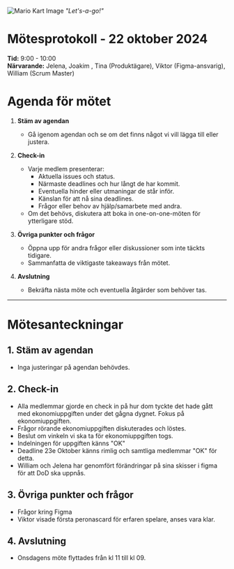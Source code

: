 ![Mario Kart Image](https://static0.gamerantimages.com/wordpress/wp-content/uploads/2022/12/mario-kart-64-fan-project-lets-gamers-play-racing-game-with-hd-graphics.jpg?q=50&fit=crop&w=1100&h=618&dpr=1.5)
_"Let's-a-go!"_

# Mötesprotokoll - 22 oktober 2024

**Tid:** 9:00 - 10:00  
**Närvarande:** Jelena, Joakim , Tina (Produktägare), Viktor (Figma-ansvarig), William (Scrum Master)

# Agenda för mötet

1. **Stäm av agendan**

   - Gå igenom agendan och se om det finns något vi vill lägga till eller justera.

2. **Check-in**

   - Varje medlem presenterar:
     - Aktuella issues och status.
     - Närmaste deadlines och hur långt de har kommit.
     - Eventuella hinder eller utmaningar de står inför.
     - Känslan för att nå sina deadlines.
     - Frågor eller behov av hjälp/samarbete med andra.
   - Om det behövs, diskutera att boka in one-on-one-möten för ytterligare stöd.

3. **Övriga punkter och frågor**

   - Öppna upp för andra frågor eller diskussioner som inte täckts tidigare.
   - Sammanfatta de viktigaste takeaways från mötet.

4. **Avslutning**
   - Bekräfta nästa möte och eventuella åtgärder som behöver tas.

---

# Mötesanteckningar

## 1. Stäm av agendan

- Inga justeringar på agendan behövdes.

## 2. Check-in

- Alla medlemmar gjorde en check in på hur dom tyckte det hade gått med ekonomiuppgiften under det gågna dygnet. Fokus på ekonomiuppgiften.
- Frågor rörande ekonomiuppgiften diskuterades och löstes.
- Beslut om vinkeln vi ska ta för ekonomiuppgiften togs.
- Indelningen för uppgiften känns "OK"
- Deadline 23e Oktober känns rimlig och samtliga medlemmar  "OK" för detta.
- William och Jelena har genomfört förändringar på sina skisser i figma för att DoD ska uppnås. 

## 3. Övriga punkter och frågor

- Frågor kring Figma
- Viktor visade första peronascard för erfaren spelare, anses vara klar.

## 4. Avslutning

- Onsdagens möte flyttades från kl 11 till kl 09.
